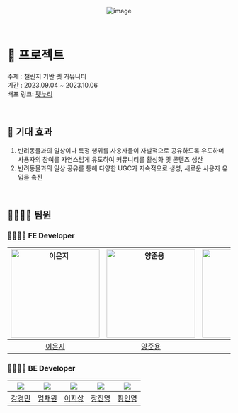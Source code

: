 <div align="center">

  ![image](https://github.com/FINAL-TEAM4/itoxi-be/assets/96164211/bf9e5f39-fe21-42c2-a6f7-35903e1f03ab)

  <!-- ![image](https://github.com/FINAL-TEAM4/itoxi-be/assets/96164211/eb511776-2115-48cd-ac39-efb035d46fee) -->

</div>

</br>

# 📸 프로젝트 

주제 : 챌린지 기반 펫 커뮤니티 </br>
기간 : 2023.09.04 ~ 2023.10.06 </br>
배포 링크: [펫누리](https://petnuri.netlify.app/)

</br>

## 📕 기대 효과

1. 반려동물과의 일상이나 특정 행위를 사용자들이 자발적으로 공유하도록 유도하며 사용자의 참여를 자연스럽게 유도하여 커뮤니티를 활성화 및 콘텐츠 생산 </br>
2. 반려동물과의 일상 공유를 통해 다양한 UGC가 지속적으로 생성, 새로운 사용자 유입을 촉진 

</br>

<!--
## 👨‍👨‍👧‍👦 팀원

## 📑 백엔드

|![](https://avatars.githubusercontent.com/u/104764933?v=4)|![](https://avatars.githubusercontent.com/u/65496092?v=4)|![](https://avatars.githubusercontent.com/u/104916288?v=4)|![](https://avatars.githubusercontent.com/u/96164211?v=4)|![](https://avatars.githubusercontent.com/u/86757234?v=4)|
|:---:|:---:|:---:|:---:|:---:|
|[강경민](https://github.com/redbean00)|[엄채원](https://github.com/chaewon12)|[이지상](https://github.com/matrixpower1004)|[장진영](https://github.com/jinyngg)|[황인영](https://github.com/inyoung0215)|
|카카오 로그인/로그아웃 </br>온보딩, 홈탭(펫 프로필 추가/수정) </br>배송지 목록 조회, 삭제|펫톡 댓글 CRUD </br>펫톡 감정표현 CRUD </br>리워드 챌린지 CRUD|데일리 챌린지 CRUD </br>회원 포인트 CRUD|AWS, Docker 설정 </br> 펫톡 CRUD </br> 리워드 챌린지 CRUD|Oauth 카카오 회원 관리 </br>Security jwt </br>마이페이지 CRUD </br>홈 화면 CRUD|

-->

## 👨‍👨‍👧‍👦 팀원

### 👨‍👨‍👧‍👦 FE Developer

| <a href="https://github.com/dmswl2030"><img src="https://avatars.githubusercontent.com/u/51252978?v=4" width=200px alt="이은지" /></a> | <a href="https://github.com/azure0929"><img src="https://avatars.githubusercontent.com/u/128226527?v=4" width=200px alt="양준용" /></a> |                  <a href="https://github.com/hwanginseung"><img src="https://avatars.githubusercontent.com/u/128157440?v=4" width=200px alt="황인승" /></a>                   | <a href="https://github.com/fronttemp"><img src="https://avatars.githubusercontent.com/u/128144054?v=4" width=200px alt="이정환" /></a> | <a href="https://github.com/saeyeonKim"><img src="https://avatars.githubusercontent.com/u/118176015?v=4" width=200px alt="김세연" /> |
| :------------------------------------------------------------------------------------------------------------------------------------: | :-------------------------------------------------------------------------------------------------------------------------------------: | :---------------------------------------------------------------------------------------------------------------------------------------------------------------------------: | :-------------------------------------------------------------------------------------------------------------------------------------: | :----------------------------------------------------------------------------------------------------------------------------------: |
|                                                 [이은지](https://github.com/dmswl2030)                                                 |                                                 [양준용](https://github.com/azure0929)                                                  |                                                                   [황인승](https://github.com/hwanginseung)                                                                   |                                                 [이정환](https://github.com/fronttemp)                                                  |                                               [김세연](https://github.com/saeyeonKim)                                                |


### 👨‍👨‍👧‍👦 BE Developer

|![](https://avatars.githubusercontent.com/u/104764933?v=4)|![](https://avatars.githubusercontent.com/u/65496092?v=4)|![](https://avatars.githubusercontent.com/u/104916288?v=4)|![](https://avatars.githubusercontent.com/u/96164211?v=4)|![](https://avatars.githubusercontent.com/u/86757234?v=4)|
|:---:|:---:|:---:|:---:|:---:|
|[강경민](https://github.com/redbean00)|[엄채원](https://github.com/chaewon12)|[이지상](https://github.com/matrixpower1004)|[장진영](https://github.com/jinyngg)|[황인영](https://github.com/inyoung0215)|

</br>

<!-- 

## 📌 구현 페이지 및 프리뷰

**1️⃣ 홈 화면 페이지**

- 펫 정보 등록, 추천 챌린지, 펫톡 인기글, 검진 키트 결과보기

  <details>
    <summary>프리뷰</summary>
    <img src="./src/assets/readme/home.gif" width="350px">
    
  </details>

**2️⃣ 챌린지 페이지**

- 내 포인트 정보, 포인트샵, 이벤트 챌린지, 데일리 챌린지, 챌린지 인증, 챌린지 상세페이지

  <details>
    <summary>프리뷰</summary>
    <img src="./src/assets/readme/challenge.gif" width="350px">
  </details>

**3️⃣ 펫톡 페이지**

- 펫톡 게시글 리스트, 게시글 작성, 게시글 상세페이지(이모지, 댓글반응), 펫타입 & 인기,최신순 정렬

  <details>
    <summary>프리뷰</summary>
    <img src="./src/assets/readme/pettalk.gif" width="350px">
  </details>

**4️⃣ 인증**

- 로그인, 회원가입, 온보딩, 마이페이지

  <details>
    <summary>프리뷰</summary>
    <img src="/src/assets/readme/login.gif" width="500px">
  </details>

**5️⃣ 마이페이지**

- 마이페이지 정보수정, 로그아웃, 회원탈퇴, 배송지 목록 & 등록

  <details>
    <summary>프리뷰</summary>
    <img src="./src/assets/readme/mypage.gif" width="500px">
  </details>

-->

</br>
